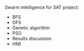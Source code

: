 Swarm intelligence for SAT project:
- BFS
- DFS
- Genetic algorithm
- PSO
- Results discussion
- HMI
